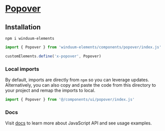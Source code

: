# [Popover](https://winduum.dev/docs/components/popover.html)

## Installation
```shell
npm i winduum-elements
```

```js
import { Popover } from 'winduum-elements/components/popover/index.js'

customElements.define('x-popover', Popover)
```

### Local imports
By default, imports are directly from `npm` so you can leverage updates.
Alternatively, you can also copy and paste the code from this directory to your project and remap the imports to local.

```js
import { Popover } from '@/components/ui/popover/index.js'
```

### Docs
Visit [docs](https://winduum.dev/docs/components/popover.html) to learn more about JavaScript API and see usage examples.
